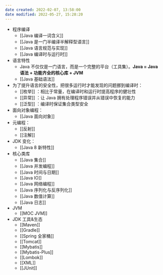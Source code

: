 ```yaml
---
date created: 2022-02-07, 13:58:00
date modified: 2022-05-27, 15:28:20
---
```


- 程序编译
    - [[Java 编译一词含义]]
    - [[Java 是一门半编译半解释型语言]]
    - [[Java 语言规范与实现]]
    - [[Java 编译时与运行时]]
- 语言特性
    - Java 不仅仅是一门语言，而是一个完整的平台（工具集）。**Java = Java 语法 + 功能齐全的核心库 + JVM**
    - [[Java 基础语法]]
- 为了提升语言的安全性，把很多运行时才能发现的问题挪到编译时：
    - [[枚举]] ：相比于常量，在编译时和运行时提高程序的健壮性
    - [[异常]] ：让 Java 拥有处理程序错误并从错误中恢复的能力
    - [[泛型]] ：编译时保证集合类型安全
- 面向对象编程：
    - [[Java 面向对象]]
- 元编程：
    - [[反射]]
    - [[注解]]
- JDK 变化：
    - [[Java 8 新特性]]
- 核心类库
    - [[Java 集合]]
    - [[Java 并发编程]]
    - [[Java 时间与日期]]
    - [[Java IO]]
    - [[Java 网络编程]]
    - [[Java 序列化与反序列化]]
    - [[Java 数值计算]]
    - [[Java 日志]]
- JVM
    - [[MOC JVM]]
- JDK 工具&生态
    - [[Maven]]
    - [[Gradle]]
    - [[Spring 全家桶]]
    - [[Tomcat]]
    - [[Mybatis]]
    - [[Mybatis-Plus]]
    - [[Lombok]]
    - [[XML]]
    - [[JUnit]]
